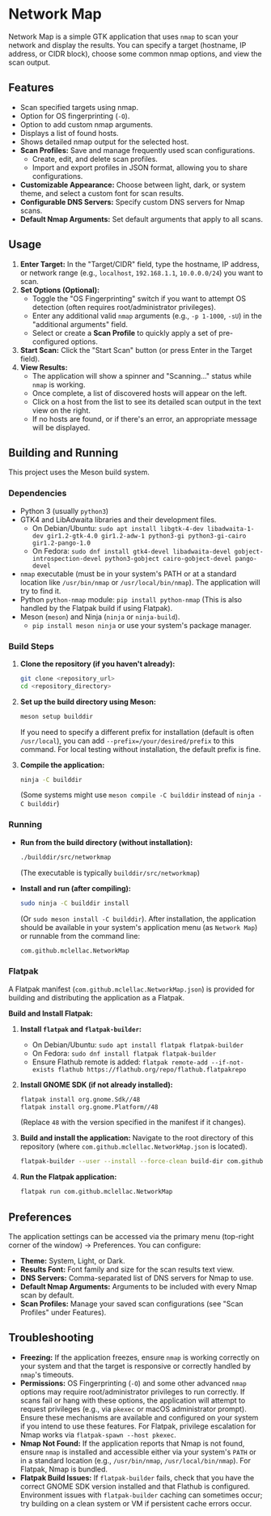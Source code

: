 # Network Map

Network Map is a simple GTK application that uses `nmap` to scan your network and display the results. You can specify a target (hostname, IP address, or CIDR block), choose some common nmap options, and view the scan output.

## Features

*   Scan specified targets using nmap.
*   Option for OS fingerprinting (`-O`).
*   Option to add custom nmap arguments.
*   Displays a list of found hosts.
*   Shows detailed nmap output for the selected host.
*   **Scan Profiles:** Save and manage frequently used scan configurations.
    *   Create, edit, and delete scan profiles.
    *   Import and export profiles in JSON format, allowing you to share configurations.
*   **Customizable Appearance:** Choose between light, dark, or system theme, and select a custom font for scan results.
*   **Configurable DNS Servers:** Specify custom DNS servers for Nmap scans.
*   **Default Nmap Arguments:** Set default arguments that apply to all scans.

## Usage

1.  **Enter Target:** In the "Target/CIDR" field, type the hostname, IP address, or network range (e.g., `localhost`, `192.168.1.1`, `10.0.0.0/24`) you want to scan.
2.  **Set Options (Optional):**
    *   Toggle the "OS Fingerprinting" switch if you want to attempt OS detection (often requires root/administrator privileges).
    *   Enter any additional valid `nmap` arguments (e.g., `-p 1-1000`, `-sU`) in the "additional arguments" field.
    *   Select or create a **Scan Profile** to quickly apply a set of pre-configured options.
3.  **Start Scan:** Click the "Start Scan" button (or press Enter in the Target field).
4.  **View Results:**
    *   The application will show a spinner and "Scanning..." status while `nmap` is working.
    *   Once complete, a list of discovered hosts will appear on the left.
    *   Click on a host from the list to see its detailed scan output in the text view on the right.
    *   If no hosts are found, or if there's an error, an appropriate message will be displayed.

## Building and Running

This project uses the Meson build system.

### Dependencies

*   Python 3 (usually `python3`)
*   GTK4 and LibAdwaita libraries and their development files.
    *   On Debian/Ubuntu: `sudo apt install libgtk-4-dev libadwaita-1-dev gir1.2-gtk-4.0 gir1.2-adw-1 python3-gi python3-gi-cairo gir1.2-pango-1.0`
    *   On Fedora: `sudo dnf install gtk4-devel libadwaita-devel gobject-introspection-devel python3-gobject cairo-gobject-devel pango-devel`
*   `nmap` executable (must be in your system's PATH or at a standard location like `/usr/bin/nmap` or `/usr/local/bin/nmap`). The application will try to find it.
*   Python `python-nmap` module: `pip install python-nmap` (This is also handled by the Flatpak build if using Flatpak).
*   Meson (`meson`) and Ninja (`ninja` or `ninja-build`).
    *   `pip install meson ninja` or use your system's package manager.

### Build Steps

1.  **Clone the repository (if you haven't already):**
    ```bash
    git clone <repository_url>
    cd <repository_directory>
    ```

2.  **Set up the build directory using Meson:**
    ```bash
    meson setup builddir
    ```
    If you need to specify a different prefix for installation (default is often `/usr/local`), you can add `--prefix=/your/desired/prefix` to this command. For local testing without installation, the default prefix is fine.

3.  **Compile the application:**
    ```bash
    ninja -C builddir
    ```
    (Some systems might use `meson compile -C builddir` instead of `ninja -C builddir`)


### Running

*   **Run from the build directory (without installation):**
    ```bash
    ./builddir/src/networkmap 
    ```
    (The executable is typically `builddir/src/networkmap`)

*   **Install and run (after compiling):**
    ```bash
    sudo ninja -C builddir install
    ```
    (Or `sudo meson install -C builddir`).
    After installation, the application should be available in your system's application menu (as `Network Map`) or runnable from the command line:
    ```bash
    com.github.mclellac.NetworkMap
    ```

### Flatpak

A Flatpak manifest (`com.github.mclellac.NetworkMap.json`) is provided for building and distributing the application as a Flatpak.

**Build and Install Flatpak:**

1.  **Install `flatpak` and `flatpak-builder`:**
    *   On Debian/Ubuntu: `sudo apt install flatpak flatpak-builder`
    *   On Fedora: `sudo dnf install flatpak flatpak-builder`
    *   Ensure Flathub remote is added: `flatpak remote-add --if-not-exists flathub https://flathub.org/repo/flathub.flatpakrepo`

2.  **Install GNOME SDK (if not already installed):**
    ```bash
    flatpak install org.gnome.Sdk//48 
    flatpak install org.gnome.Platform//48
    ```
    (Replace `48` with the version specified in the manifest if it changes).

3.  **Build and install the application:**
    Navigate to the root directory of this repository (where `com.github.mclellac.NetworkMap.json` is located).
    ```bash
    flatpak-builder --user --install --force-clean build-dir com.github.mclellac.NetworkMap.json
    ```

4.  **Run the Flatpak application:**
    ```bash
    flatpak run com.github.mclellac.NetworkMap
    ```

## Preferences

The application settings can be accessed via the primary menu (top-right corner of the window) -> Preferences.
You can configure:
*   **Theme:** System, Light, or Dark.
*   **Results Font:** Font family and size for the scan results text view.
*   **DNS Servers:** Comma-separated list of DNS servers for Nmap to use.
*   **Default Nmap Arguments:** Arguments to be included with every Nmap scan by default.
*   **Scan Profiles:** Manage your saved scan configurations (see "Scan Profiles" under Features).

## Troubleshooting

*   **Freezing:** If the application freezes, ensure `nmap` is working correctly on your system and that the target is responsive or correctly handled by `nmap`'s timeouts.
*   **Permissions:** OS Fingerprinting (`-O`) and some other advanced `nmap` options may require root/administrator privileges to run correctly. If scans fail or hang with these options, the application will attempt to request privileges (e.g., via `pkexec` or macOS administrator prompt). Ensure these mechanisms are available and configured on your system if you intend to use these features. For Flatpak, privilege escalation for Nmap works via `flatpak-spawn --host pkexec`.
*   **Nmap Not Found:** If the application reports that Nmap is not found, ensure `nmap` is installed and accessible either via your system's `PATH` or in a standard location (e.g., `/usr/bin/nmap`, `/usr/local/bin/nmap`). For Flatpak, Nmap is bundled.
*   **Flatpak Build Issues:** If `flatpak-builder` fails, check that you have the correct GNOME SDK version installed and that Flathub is configured. Environment issues with `flatpak-builder` caching can sometimes occur; try building on a clean system or VM if persistent cache errors occur.
```
